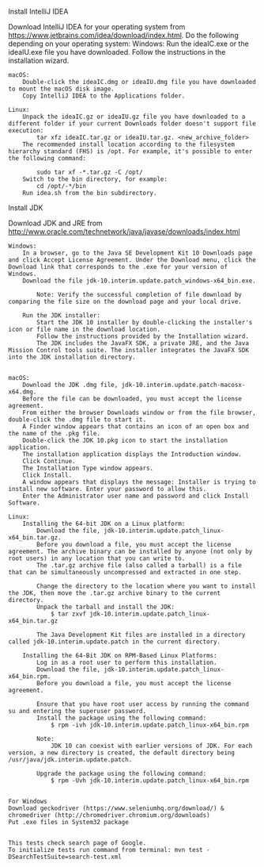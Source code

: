 Install IntelliJ IDEA

   Download IntelliJ IDEA for your operating system from https://www.jetbrains.com/idea/download/index.html.
   Do the following depending on your operating system:
   	Windows:
   		Run the ideaIC.exe or the ideaIU.exe file you have downloaded.
   		Follow the instructions in the installation wizard.

   	macOS:
   		Double-click the ideaIC.dmg or ideaIU.dmg file you have downloaded to mount the macOS disk image.
   		Copy IntelliJ IDEA to the Applications folder.

   	Linux:
   		Unpack the ideaIC.gz or ideaIU.gz file you have downloaded to a different folder if your current Downloads folder doesn't support file execution:
   			tar xfz ideaIC.tar.gz or ideaIU.tar.gz. <new_archive_folder>
   		The recommended install location according to the filesystem hierarchy standard (FHS) is /opt. For example, it's possible to enter the following command:

   			sudo tar xf -*.tar.gz -C /opt/
   		Switch to the bin directory, for example:
   			cd /opt/-*/bin
   		Run idea.sh from the bin subdirectory.

   Install JDK

   Download JDK and JRE from http://www.oracle.com/technetwork/java/javase/downloads/index.html

   	Windows:
   		In a browser, go to the Java SE Development Kit 10 Downloads page and click Accept License Agreement. Under the Download menu, click the Download link that corresponds to the .exe for your version of Windows.
   		Download the file jdk-10.interim.update.patch_windows-x64_bin.exe.

   			Note: Verify the successful completion of file download by comparing the file size on the download page and your local drive.

   		Run the JDK installer:
   			Start the JDK 10 installer by double-clicking the installer's icon or file name in the download location.
   			Follow the instructions provided by the Installation wizard.
   			The JDK includes the JavaFX SDK, a private JRE, and the Java Mission Control tools suite. The installer integrates the JavaFX SDK into the JDK installation directory.


   	macOS:
   		Download the JDK .dmg file, jdk-10.interim.update.patch-macosx-x64.dmg.
   		Before the file can be downloaded, you must accept the license agreement.
   		From either the browser Downloads window or from the file browser, double-click the .dmg file to start it.
   		A Finder window appears that contains an icon of an open box and the name of the .pkg file.
   		Double-click the JDK 10.pkg icon to start the installation application.
   		The installation application displays the Introduction window.
   		Click Continue.
   		The Installation Type window appears.
   		Click Install.
   		A window appears that displays the message: Installer is trying to install new software. Enter your password to allow this.
   		Enter the Administrator user name and password and click Install Software.

   	Linux:
   		Installing the 64-bit JDK on a Linux platform:
   			Download the file, jdk-10.interim.update.patch_linux-x64_bin.tar.gz.
   			Before you download a file, you must accept the license agreement. The archive binary can be installed by anyone (not only by root users) in any location that you can write to.
   			The .tar.gz archive file (also called a tarball) is a file that can be simultaneously uncompressed and extracted in one step.

   			Change the directory to the location where you want to install the JDK, then move the .tar.gz archive binary to the current directory.
   			Unpack the tarball and install the JDK:
   				$ tar zxvf jdk-10.interim.update.patch_linux-x64_bin.tar.gz

   			The Java Development Kit files are installed in a directory called jdk-10.interim.update.patch in the current directory.

   		Installing the 64-Bit JDK on RPM-Based Linux Platforms:
   			Log in as a root user to perform this installation.
   			Download the file, jdk-10.interim.update.patch_linux-x64_bin.rpm.
   			Before you download a file, you must accept the license agreement.

   			Ensure that you have root user access by running the command su and entering the superuser password.
   			Install the package using the following command:
   				$ rpm -ivh jdk-10.interim.update.patch_linux-x64_bin.rpm

   			Note:
   				JDK 10 can coexist with earlier versions of JDK. For each version, a new directory is created, the default directory being /usr/java/jdk.interim.update.patch.

   			Upgrade the package using the following command:
   				$ rpm -Uvh jdk-10.interim.update.patch_linux-x64_bin.rpm


   	For Windows
   	Download geckodriver (https://www.seleniumhq.org/download/) & chromedriver (http://chromedriver.chromium.org/downloads)
   	Put .exe files in System32 package


   	This tests check search page of Google.
   	To initialize tests run command from terminal: mvn test -DSearchTestSuite=search-test.xml

